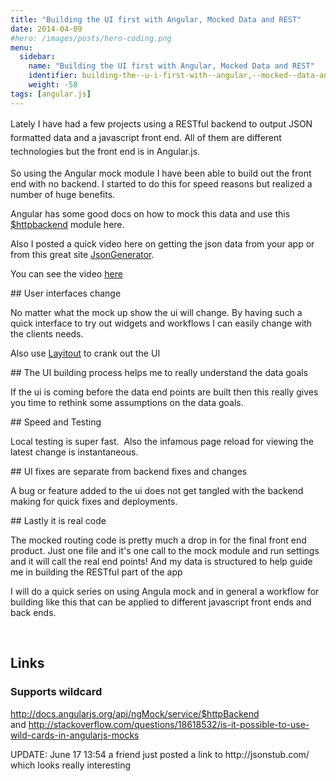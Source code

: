 ```yaml
---
title: "Building the UI first with Angular, Mocked Data and REST"
date: 2014-04-09
#hero: /images/posts/hero-coding.png
menu:
  sidebar:
    name: "Building the UI first with Angular, Mocked Data and REST"
    identifier: building-the--u-i-first-with--angular,--mocked--data-and--r-e-s-t
    weight: -58
tags: [angular.js]
---
```


<p><span style="line-height: 1.6em;">Lately I have had a few projects using a RESTful backend to output JSON formatted data and a javascript front end. All of them are different technologies but the front end is in Angular.js.</span></p>

<p>So using the Angular mock module I have been able to build out the front end with no backend. I started to do this for speed reasons but realized a number of huge benefits.</p>

<p>Angular has some good docs on how to mock this data and use this <a href="http://docs.angularjs.org/api/ngMockE2E/service/$httpBackend" target="_blank">$httpbackend</a> module here.</p>

<p>Also I posted a quick video here on getting the json data from your app or from this great site <a href="http://www.json-generator.com/" target="_blank">JsonGenerator</a>.</p>

<p>You can see the video <a href="https://www.youtube.com/watch?v=jMJAfGX2Qak&feature=youtu.be" target="_blank">here</a></p>

<p>## User interfaces change</p>

<p>No matter what the mock up show the ui will change. By having such a quick interface to try out widgets and workflows I can easily change with the clients needs.</p>

<p>Also use <a href="http://www.layoutit.com/">Layitout</a> to crank out the UI</p>

<p>## The UI building process helps me to really understand the data goals</p>

<p>If the ui is coming before the data end points are built then this really gives you time to rethink some assumptions on the data goals.</p>

<p>## Speed and Testing</p>

<p>Local testing is super fast.  Also the infamous page reload for viewing the latest change is instantaneous. </p>

<p>## UI fixes are separate from backend fixes and changes</p>

<p>A bug or feature added to the ui does not get tangled with the backend making for quick fixes and deployments. </p>

<p>## Lastly it is real code</p>

<p>The mocked routing code is pretty much a drop in for the final front end product. Just one file and it's one call to the mock module and run settings and it will call the real end points! And my data is structured to help guide me in building the RESTful part of the app</p>

<p>I will do a quick series on using Angula mock and in general a workflow for building like this that can be applied to different javascript front ends and back ends.</p>

<p> </p>

<h2>Links</h2>

<h3>Supports wildcard</h3>

<p><a href="http://docs.angularjs.org/api/ngMock/service/$httpBackend" target="_blank">http://docs.angularjs.org/api/ngMock/service/$httpBackend</a> and <a href="http://stackoverflow.com/questions/18618532/is-it-possible-to-use-wild-cards-in-angularjs-mocks" target="_blank">http://stackoverflow.com/questions/18618532/is-it-possible-to-use-wild-cards-in-angularjs-mocks</a></p>

<p>UPDATE: June 17 13:54 a friend just posted a link to http://jsonstub.com/ which looks really interesting</p>
